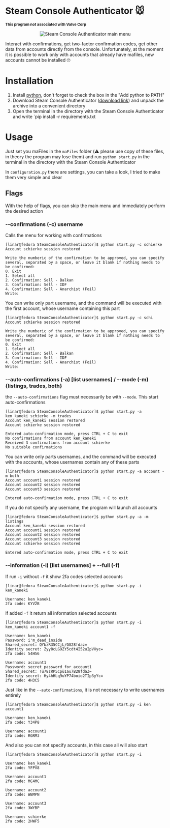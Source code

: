 # Steam Console Authenticator 🐭
<sup><b>This program not associated with Valve Corp</b></sup>
<p align="center">
  <img src="https://user-images.githubusercontent.com/48877848/174516452-c8ddebcc-250b-4c9f-afc5-9638c1e7d8a2.png" alt="Steam Console Authenticator main menu">
</p>

Interact with confirmations, get two-factor confirmation codes, get other data from accounts directly from the console. Unfortunately, at the moment it is possible to work only with accounts that already have mafiles, new accounts cannot be installed 🙄

# Installation
1. Install [python](https://python.org), don't forget to check the box in the "Add python to PATH"
2. Download Steam Console Authenticator ([download link](https://github.com/LinarSharifullin/SteamConsoleAuthenticator/archive/refs/heads/main.zip)) and unpack the archive into a convenient directory
3. Open the terminal in the directory with the Steam Console Authenticator and write `pip install -r requirements.txt

# Usage
Just set you maFiles in the `maFiles` folder (⚠️ please use copy of these files, in theory the program may lose them) and run `python start.py` in the terminal in the directory with the Steam Console Authenticator

In `configuration.py` there are settings, you can take a look, I tried to make them very simple and clear

## Flags
With the help of flags, you can skip the main menu and immediately perform the desired action

### --confirmations (-c) username
Calls the menu for working with confirmations
```console
[linar@fedora SteamConsoleAuthenticator]$ python start.py -c schierke
Account schierke session restored

Write the numberic of the confirmation to be approved, you can specify several, separated by a space, or leave it blank if nothing needs to be confirmed:
0. Exit
1. Select all
2. Confirmation: Sell - Balkan
3. Confirmation: Sell - IDF
4. Confirmation: Sell - Anarchist (Foil)
Write: 
```

You can write only part username, and the command will be executed with the first account, whose username containing this part
```console
[linar@fedora SteamConsoleAuthenticator]$ python start.py -c schi
Account schierke session restored

Write the numberic of the confirmation to be approved, you can specify several, separated by a space, or leave it blank if nothing needs to be confirmed:
0. Exit
1. Select all
2. Confirmation: Sell - Balkan
3. Confirmation: Sell - IDF
4. Confirmation: Sell - Anarchist (Foil)
Write: 
```

### --auto-confirmations (-a) [list usernames] / --mode (-m) {listings, trades, both}
the `--auto-confirmations` flag must necessarily be with `--mode`. This start auto-confirmations
```console
[linar@fedora SteamConsoleAuthenticator]$ python start.py -a ken_kaneki schierke -m trades
Account ken_kaneki session restored
Account schierke session restored

Entered auto-confirmation mode, press CTRL + C to exit
No confirmations from account ken_kaneki
Received 3 confirmations from account schierke
No suitable confirmations
```

You can write only parts usernames, and the command will be executed with the accounts, whose usernames contain any of these parts
```console
[linar@fedora SteamConsoleAuthenticator]$ python start.py -a account -m both
Account account1 session restored
Account account2 session restored
Account account3 session restored

Entered auto-confirmation mode, press CTRL + C to exit
```

If you do not specify any username, the program will launch all accounts
```console
[linar@fedora SteamConsoleAuthenticator]$ python start.py -a -m listings
Account ken_kaneki session restored
Account account1 session restored
Account account2 session restored
Account account3 session restored
Account schierke session restored

Entered auto-confirmation mode, press CTRL + C to exit
```

### --information (-i) [list usernames] + --full (-f)
If run `-i` without `-f` it show 2fa codes selected accounts
```console
[linar@fedora SteamConsoleAuthenticator]$ python start.py -i ken_kaneki

Username: ken_kaneki
2fa code: KYV2B
```

If added `-f` it return all information selected accounts
``` console
[linar@fedora SteamConsoleAuthenticator]$ python start.py -i ken_kaneki account1 -f

Username: ken_kaneki
Password: i'm_dead_inside
Shared_secret: QYbzR35CCjL/GG28fdaz=
Identity secret: Zyy8cLG9ZY5cdt4I52uIpVXyc=
2fa code: 54H56

Username: account1
Password: secret_password_for_account1
Shared_secret: !u78zRP5Cpu1au7B28fdaZ=
Identity secret: Hy4hHLq9uYP74boio2TIp3yYc=
2fa code: 4H3C5
```

Just like in the `--auto-confirmations`, it is not necessary to write usernames entirely
```console
[linar@fedora SteamConsoleAuthenticator]$ python start.py -i ken account1

Username: ken_kaneki
2fa code: Y34P8

Username: account1
2fa code: RGRM3
```

And also you can not specify accounts, in this case all will also start
```console
[linar@fedora SteamConsoleAuthenticator]$ python start.py -i

Username: ken_kaneki
2fa code: YFPV8

Username: account1
2fa code: MC4MC

Username: account2
2fa code: WBMPN

Username: account3
2fa code: 3WYBP

Username: schierke
2fa code: 2HWF5
```
